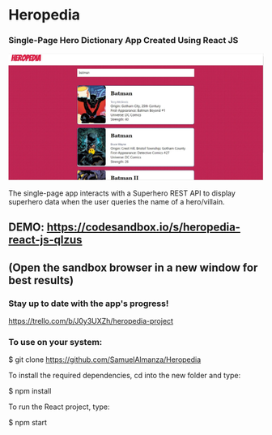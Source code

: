 # Heropedia

### Single-Page Hero Dictionary App Created Using React JS

![app screenshot showing Batman query](https://github.com/SamuelAlmanza/Heropedia/blob/master/Heropedia%20Screen.JPG "Screenshot")

The single-page app interacts with a Superhero REST API to display superhero data when the user queries the name of a hero/villain.

## DEMO: https://codesandbox.io/s/heropedia-react-js-qlzus 
## (Open the sandbox browser in a new window for best results)

### Stay up to date with the app's progress! 
https://trello.com/b/J0y3UXZh/heropedia-project


### To use on your system: 

$ git clone https://github.com/SamuelAlmanza/Heropedia

To install the required dependencies, cd into the new folder and type:

$ npm install

To run the React project, type: 

$ npm start
